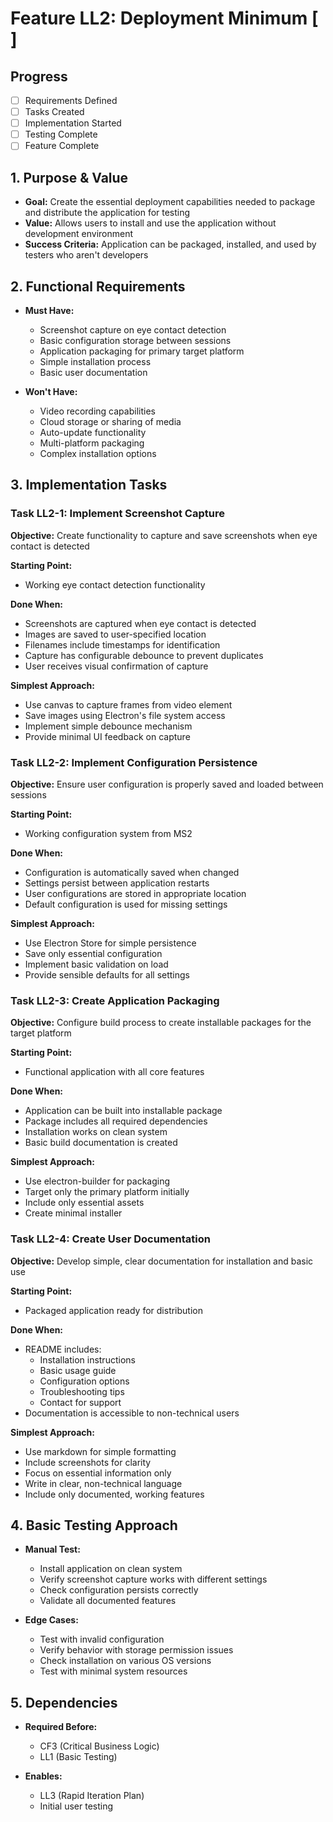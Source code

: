 # Feature LL2: Deployment Minimum [ ]

## Progress
- [ ] Requirements Defined
- [ ] Tasks Created
- [ ] Implementation Started
- [ ] Testing Complete
- [ ] Feature Complete

## 1. Purpose & Value
- **Goal:** Create the essential deployment capabilities needed to package and distribute the application for testing
- **Value:** Allows users to install and use the application without development environment
- **Success Criteria:** Application can be packaged, installed, and used by testers who aren't developers

## 2. Functional Requirements
- **Must Have:**
  - Screenshot capture on eye contact detection
  - Basic configuration storage between sessions
  - Application packaging for primary target platform
  - Simple installation process
  - Basic user documentation

- **Won't Have:**
  - Video recording capabilities
  - Cloud storage or sharing of media
  - Auto-update functionality
  - Multi-platform packaging
  - Complex installation options

## 3. Implementation Tasks

### Task LL2-1: Implement Screenshot Capture
**Objective:** Create functionality to capture and save screenshots when eye contact is detected

**Starting Point:**
- Working eye contact detection functionality

**Done When:**
- Screenshots are captured when eye contact is detected
- Images are saved to user-specified location
- Filenames include timestamps for identification
- Capture has configurable debounce to prevent duplicates
- User receives visual confirmation of capture

**Simplest Approach:**
- Use canvas to capture frames from video element
- Save images using Electron's file system access
- Implement simple debounce mechanism
- Provide minimal UI feedback on capture

### Task LL2-2: Implement Configuration Persistence
**Objective:** Ensure user configuration is properly saved and loaded between sessions

**Starting Point:**
- Working configuration system from MS2

**Done When:**
- Configuration is automatically saved when changed
- Settings persist between application restarts
- User configurations are stored in appropriate location
- Default configuration is used for missing settings

**Simplest Approach:**
- Use Electron Store for simple persistence
- Save only essential configuration
- Implement basic validation on load
- Provide sensible defaults for all settings

### Task LL2-3: Create Application Packaging
**Objective:** Configure build process to create installable packages for the target platform

**Starting Point:**
- Functional application with all core features

**Done When:**
- Application can be built into installable package
- Package includes all required dependencies
- Installation works on clean system
- Basic build documentation is created

**Simplest Approach:**
- Use electron-builder for packaging
- Target only the primary platform initially
- Include only essential assets
- Create minimal installer

### Task LL2-4: Create User Documentation
**Objective:** Develop simple, clear documentation for installation and basic use

**Starting Point:**
- Packaged application ready for distribution

**Done When:**
- README includes:
  - Installation instructions
  - Basic usage guide
  - Configuration options
  - Troubleshooting tips
  - Contact for support
- Documentation is accessible to non-technical users

**Simplest Approach:**
- Use markdown for simple formatting
- Include screenshots for clarity
- Focus on essential information only
- Write in clear, non-technical language
- Include only documented, working features

## 4. Basic Testing Approach
- **Manual Test:** 
  - Install application on clean system
  - Verify screenshot capture works with different settings
  - Check configuration persists correctly
  - Validate all documented features

- **Edge Cases:** 
  - Test with invalid configuration
  - Verify behavior with storage permission issues
  - Check installation on various OS versions
  - Test with minimal system resources

## 5. Dependencies
- **Required Before:**
  - CF3 (Critical Business Logic)
  - LL1 (Basic Testing)
  
- **Enables:**
  - LL3 (Rapid Iteration Plan)
  - Initial user testing